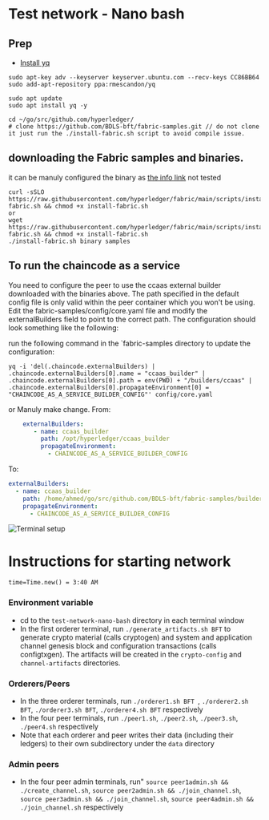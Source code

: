 # Test network - Nano bash

## Prep
* [Install yq](https://github.com/mikefarah/yq/#install)

```shell
sudo apt-key adv --keyserver keyserver.ubuntu.com --recv-keys CC86BB64
sudo add-apt-repository ppa:rmescandon/yq

sudo apt update
sudo apt install yq -y
```

```shell
cd ~/go/src/github.com/hyperledger/
# clone https://github.com/BDLS-bft/fabric-samples.git // do not clone it just run the ./install-fabric.sh script to avoid compile issue.
```
## downloading the Fabric samples and binaries. 
it can be manuly configured the binary as [the info link](https://stackoverflow.com/questions/55832896/how-do-i-install-hyperledger-fabrics-binaries-only) not tested 
```shell
curl -sSLO https://raw.githubusercontent.com/hyperledger/fabric/main/scripts/install-fabric.sh && chmod +x install-fabric.sh
or
wget https://raw.githubusercontent.com/hyperledger/fabric/main/scripts/install-fabric.sh && chmod +x install-fabric.sh
./install-fabric.sh binary samples

```
## To run the chaincode as a service
You need to configure the peer to use the ccaas external builder downloaded with the binaries above. The path specified in the default config file is only valid within the peer container which you won't be using. Edit the fabric-samples/config/core.yaml file and modify the externalBuilders field to point to the correct path. The configuration should look something like the following:

run the following command in the `fabric-samples directory to update the configuration:
```shell
yq -i 'del(.chaincode.externalBuilders) | .chaincode.externalBuilders[0].name = "ccaas_builder" | .chaincode.externalBuilders[0].path = env(PWD) + "/builders/ccaas" | .chaincode.externalBuilders[0].propagateEnvironment[0] = "CHAINCODE_AS_A_SERVICE_BUILDER_CONFIG"' config/core.yaml
```
or Manuly make change.
From:
```yaml
    externalBuilders:
       - name: ccaas_builder
         path: /opt/hyperledger/ccaas_builder
         propagateEnvironment:
           - CHAINCODE_AS_A_SERVICE_BUILDER_CONFIG
```
To:
```yaml
externalBuilders:
  - name: ccaas_builder
    path: /home/ahmed/go/src/github.com/BDLS-bft/fabric-samples/builders/ccaas
    propagateEnvironment:
      - CHAINCODE_AS_A_SERVICE_BUILDER_CONFIG
```
![Terminal setup](https://github.com/BDLS-bft/fabric-samples/blob/main/test-network-nano-bash/terminal_setup.png)
# Instructions for starting network 
<!--cd to the `test-network-nano-bash` directory in each terminal window -->

`time=Time.new() = 3:40 AM `


### Environment variable
- cd to the `test-network-nano-bash` directory in each terminal window
- In the first orderer terminal, run `./generate_artifacts.sh BFT` to generate crypto material (calls cryptogen) and system and application channel genesis block and configuration transactions (calls configtxgen). The artifacts will be created in the `crypto-config` and `channel-artifacts` directories.

### Orderers/Peers
- In the three orderer terminals, run `./orderer1.sh BFT `, `./orderer2.sh BFT`, `./orderer3.sh BFT`, `./orderer4.sh BFT`  respectively
- In the four peer terminals, run `./peer1.sh`, `./peer2.sh`, `./peer3.sh`, `./peer4.sh` respectively
- Note that each orderer and peer writes their data (including their ledgers) to their own subdirectory under the `data` directory

### Admin peers
- In the four peer admin terminals, run"
`source peer1admin.sh && ./create_channel.sh`, 
`source peer2admin.sh && ./join_channel.sh`, 
`source peer3admin.sh && ./join_channel.sh`, 
`source peer4admin.sh && ./join_channel.sh` respectively


